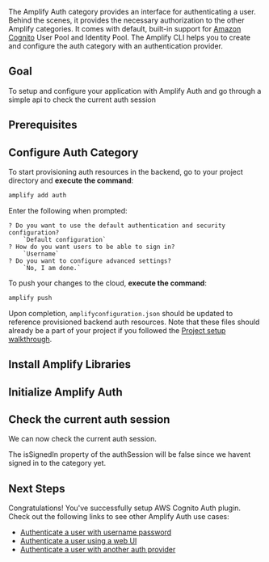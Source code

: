The Amplify Auth category provides an interface for authenticating a user. Behind the scenes, it provides the necessary authorization to the other Amplify categories. It comes with default, built-in support for [Amazon Cognito](https://aws.amazon.com/cognito) User Pool and Identity Pool. The Amplify CLI helps you to create and configure the auth category with an authentication provider.

## Goal
To setup and configure your application with Amplify Auth and go through a simple api to check the current auth session

## Prerequisites

<inline-fragment platform="ios" src="~/lib/auth/fragments/ios/getting_started/10_preReq.md"></inline-fragment>
<inline-fragment platform="android" src="~/lib/auth/fragments/android/getting_started/10_preReq.md"></inline-fragment>

## Configure Auth Category

To start provisioning auth resources in the backend, go to your project directory and **execute the command**:

```bash
amplify add auth
```

Enter the following when prompted:
```console
? Do you want to use the default authentication and security configuration?
    `Default configuration`
? How do you want users to be able to sign in?
    `Username`
? Do you want to configure advanced settings?
    `No, I am done.`
```

To push your changes to the cloud, **execute the command**:

```bash
amplify push
```

Upon completion, `amplifyconfiguration.json` should be updated to reference provisioned backend auth resources.  Note that these files should already be a part of your project if you followed the [Project setup walkthrough](~/lib/project-setup/create-application.md).

## Install Amplify Libraries

<inline-fragment platform="ios" src="~/lib/auth/fragments/ios/getting_started/20_installLib.md"></inline-fragment>
<inline-fragment platform="android" src="~/lib/auth/fragments/android/getting_started/20_installLib.md"></inline-fragment>

## Initialize Amplify Auth
<inline-fragment platform="ios" src="~/lib/auth/fragments/ios/getting_started/30_initAuth.md"></inline-fragment>
<inline-fragment platform="android" src="~/lib/auth/fragments/android/getting_started/30_initAuth.md"></inline-fragment>

## Check the current auth session

We can now check the current auth session.

<inline-fragment platform="ios" src="~/lib/auth/fragments/ios/getting_started/40_fetchSession.md"></inline-fragment>
<inline-fragment platform="android" src="~/lib/auth/fragments/android/getting_started/40_fetchSession.md"></inline-fragment>

The isSignedIn property of the authSession will be false since we havent signed in to the category yet.

## Next Steps
Congratulations! You've successfully setup AWS Cognito Auth plugin.  Check out the following links to see other Amplify Auth use cases:

* [Authenticate a user with username password](~/lib/auth/signin.md)
* [Authenticate a user using a web UI](~/lib/auth/signin_web_ui.md)
* [Authenticate a user with another auth provider](~/lib/auth/social_signin_web_ui.md)
